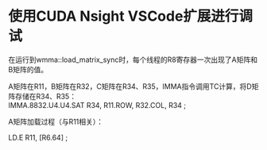 # 使用CUDA Nsight VSCode扩展进行调试

在运行到wmma::load_matrix_sync时，每个线程的R8寄存器一次出现了A矩阵和B矩阵的值。

A矩阵在R11，B矩阵在R32，C矩阵在R34、R35，IMMA指令调用TC计算，将D矩阵存储在R34、R35：  
IMMA.8832.U4.U4.SAT R34, R11.ROW, R32.COL, R34 ;

A矩阵加载过程（与R11相关）：  

LD.E R11, [R6.64] ;
